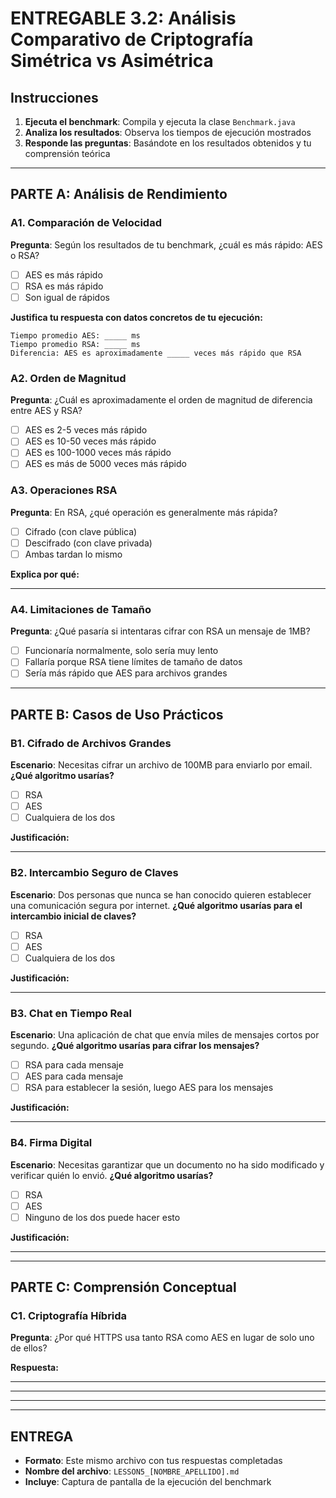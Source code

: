 # ENTREGABLE 3.2: Análisis Comparativo de Criptografía Simétrica vs Asimétrica

## Instrucciones
1. **Ejecuta el benchmark**: Compila y ejecuta la clase `Benchmark.java`
2. **Analiza los resultados**: Observa los tiempos de ejecución mostrados
3. **Responde las preguntas**: Basándote en los resultados obtenidos y tu comprensión teórica

---

## PARTE A: Análisis de Rendimiento

### A1. Comparación de Velocidad
**Pregunta**: Según los resultados de tu benchmark, ¿cuál es más rápido: AES o RSA?
- [ ] AES es más rápido
- [ ] RSA es más rápido  
- [ ] Son igual de rápidos

**Justifica tu respuesta con datos concretos de tu ejecución:**
```
Tiempo promedio AES: _____ ms
Tiempo promedio RSA: _____ ms
Diferencia: AES es aproximadamente _____ veces más rápido que RSA
```

### A2. Orden de Magnitud
**Pregunta**: ¿Cuál es aproximadamente el orden de magnitud de diferencia entre AES y RSA?
- [ ] AES es 2-5 veces más rápido
- [ ] AES es 10-50 veces más rápido
- [ ] AES es 100-1000 veces más rápido
- [ ] AES es más de 5000 veces más rápido

### A3. Operaciones RSA
**Pregunta**: En RSA, ¿qué operación es generalmente más rápida?
- [ ] Cifrado (con clave pública)
- [ ] Descifrado (con clave privada)
- [ ] Ambas tardan lo mismo

**Explica por qué:**
_________________________________________________

### A4. Limitaciones de Tamaño
**Pregunta**: ¿Qué pasaría si intentaras cifrar con RSA un mensaje de 1MB?
- [ ] Funcionaría normalmente, solo sería muy lento
- [ ] Fallaría porque RSA tiene límites de tamaño de datos
- [ ] Sería más rápido que AES para archivos grandes

---

## PARTE B: Casos de Uso Prácticos

### B1. Cifrado de Archivos Grandes
**Escenario**: Necesitas cifrar un archivo de 100MB para enviarlo por email.
**¿Qué algoritmo usarías?**
- [ ] RSA
- [ ] AES
- [ ] Cualquiera de los dos

**Justificación:**
_________________________________________________

### B2. Intercambio Seguro de Claves
**Escenario**: Dos personas que nunca se han conocido quieren establecer una comunicación segura por internet.
**¿Qué algoritmo usarías para el intercambio inicial de claves?**
- [ ] RSA
- [ ] AES
- [ ] Cualquiera de los dos

**Justificación:**
_________________________________________________

### B3. Chat en Tiempo Real
**Escenario**: Una aplicación de chat que envía miles de mensajes cortos por segundo.
**¿Qué algoritmo usarías para cifrar los mensajes?**
- [ ] RSA para cada mensaje
- [ ] AES para cada mensaje
- [ ] RSA para establecer la sesión, luego AES para los mensajes

**Justificación:**
_________________________________________________

### B4. Firma Digital
**Escenario**: Necesitas garantizar que un documento no ha sido modificado y verificar quién lo envió.
**¿Qué algoritmo usarías?**
- [ ] RSA
- [ ] AES
- [ ] Ninguno de los dos puede hacer esto

**Justificación:**
_________________________________________________

---

## PARTE C: Comprensión Conceptual

### C1. Criptografía Híbrida
**Pregunta**: ¿Por qué HTTPS usa tanto RSA como AES en lugar de solo uno de ellos?

**Respuesta:**
_________________________________________________
_________________________________________________
_________________________________________________

---

## ENTREGA
- **Formato**: Este mismo archivo con tus respuestas completadas
- **Nombre del archivo**: `LESSON5_[NOMBRE_APELLIDO].md`
- **Incluye**: Captura de pantalla de la ejecución del benchmark
